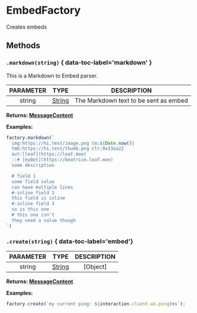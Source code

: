 # EmbedFactory

Creates embeds

## Methods

### `.markdown(string)` { data-toc-label='markdown' }

This is a Markdown to Embed parser.

PARAMETER |    TYPE    |              DESCRIPTION
:-------: | :--------: | :-----------------------------------:
 string   | [String] | The Markdown text to be sent as embed

**Returns: [MessageContent]**

**Examples:**

```javascript
factory.markdown(`
  img:https://hi.test/image.png tm:${Date.now()}
  tmb:https://hi.test/thumb.png clr:0x33aa22
  aut:[leaf](https://leaf.moe)
  ::# [myBot](https://beatrice.leaf.moe)
  some description

  # field 1
  some field value
  can have multiple lines
  #-inline field 2
  this field is inline
  #-inline field 3
  so is this one
  # this one isn't
  they need a value though
`)
```

### `.create(string)` { data-toc-label='embed'}

PARAMETER |   TYPE   |         DESCRIPTION
:-------: | :------: | :--------------------------:
 string   | [String]|[Object] | The text to be sent as embed description, or an embed object

 **Returns: [MessageContent]**

**Examples:**

```javascript
factory.create(`my current ping: ${interaction.client.ws.ping}ms`);
```

[MessageContent]: MessageContent.md
[string]: https://developer.mozilla.org/en-US/docs/Web/JavaScript/Reference/Global_Objects/String

